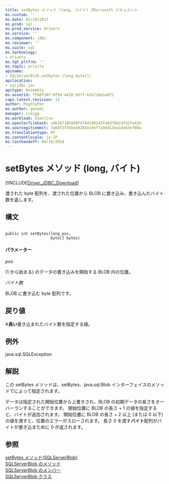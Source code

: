 ```yaml
---
title: setBytes メソッド (long, バイト) |Microsoft ドキュメント
ms.custom: ''
ms.date: 01/19/2017
ms.prod: sql
ms.prod_service: drivers
ms.service: ''
ms.component: jdbc
ms.reviewer: ''
ms.suite: sql
ms.technology:
- drivers
ms.tgt_pltfrm: ''
ms.topic: article
apiname:
- SQLServerBlob.setBytes (long.byte[])
apilocation:
- sqljdbc.jar
apitype: Assembly
ms.assetid: ffb8f107-0f9d-4410-957f-62b718e1e872
caps.latest.revision: 12
author: MightyPen
ms.author: genemi
manager: craigg
ms.workload: Inactive
ms.openlocfilehash: cdb1b7185d60f474d180143fe6d78dc9fd2fa42b
ms.sourcegitcommit: 7a6df3fd5bea9282ecdeffa94d13ea1da6def80a
ms.translationtype: HT
ms.contentlocale: ja-JP
ms.lasthandoff: 04/16/2018
---
```

# <a name="setbytes-method-long-byte"></a>setBytes メソッド (long, バイト)
[!INCLUDE[Driver_JDBC_Download](../../../includes/driver_jdbc_download.md)]

  渡された byte 配列を、渡された位置から BLOB に書き込み、書き込んだバイト数を返します。  
  
## <a name="syntax"></a>構文  
  
```  
  
public int setBytes(long pos,  
                    byte[] bytes)  
```  
  
#### <a name="parameters"></a>パラメーター  
 *pos*  
  
 (1 から始まる) のデータの書き込みを開始する BLOB 内の位置。  
  
 *バイト数*  
  
 BLOB に書き込む byte 配列です。  
  
## <a name="return-value"></a>戻り値  
 A**長い**書き込まれたバイト数を指定する値。  
  
## <a name="exceptions"></a>例外  
 java.sql.SQLException  
  
## <a name="remarks"></a>解説  
 この setBytes メソッドは、setBytes、java.sql.Blob インターフェイスのメソッドでによって指定されます。  
  
 データは指定された開始位置から上書きされ、BLOB の初期データの長さをオーバーランすることができます。 開始位置に BLOB の長さ + 1 の値を指定すると、バイトが追加されます。 開始位置に BLOB の長さ + 2 以上 (または 0 以下) の値を渡すと、位置のエラーがスローされます。 長さ 0 を渡す**バイト**配列がバイトが書き込まために 0 が返されます。  
  
## <a name="see-also"></a>参照  
 [setBytes メソッド&#40;SQLServerBlob&#41;](../../../connect/jdbc/reference/setbytes-method-sqlserverblob.md)   
 [SQLServerBlob のメソッド](../../../connect/jdbc/reference/sqlserverblob-methods.md)   
 [SQLServerBlob のメンバー](../../../connect/jdbc/reference/sqlserverblob-members.md)   
 [SQLServerBlob クラス](../../../connect/jdbc/reference/sqlserverblob-class.md)  
  
  

